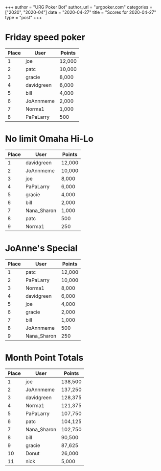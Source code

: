 +++
author = "URG Poker Bot"
author_url = "urgpoker.com"
categories = ["2020", "2020-04"]
date = "2020-04-27"
title = "Scores for 2020-04-27"
type = "post"
+++
# Friday speed poker

| Place | User | Points |
|-------|------|--------|
| 1 | joe | 12,000 |
| 2 | patc | 10,000 |
| 3 | gracie | 8,000 |
| 4 | davidgreen | 6,000 |
| 5 | bill | 4,000 |
| 6 | JoAnnmeme | 2,000 |
| 7 | Norma1 | 1,000 |
| 8 | PaPaLarry | 500 |

# No limit Omaha Hi-Lo

| Place | User | Points |
|-------|------|--------|
| 1 | davidgreen | 12,000 |
| 2 | JoAnnmeme | 10,000 |
| 3 | joe | 8,000 |
| 4 | PaPaLarry | 6,000 |
| 5 | gracie | 4,000 |
| 6 | bill | 2,000 |
| 7 | Nana_Sharon | 1,000 |
| 8 | patc | 500 |
| 9 | Norma1 | 250 |

# JoAnne's Special

| Place | User | Points |
|-------|------|--------|
| 1 | patc | 12,000 |
| 2 | PaPaLarry | 10,000 |
| 3 | Norma1 | 8,000 |
| 4 | davidgreen | 6,000 |
| 5 | joe | 4,000 |
| 6 | gracie | 2,000 |
| 7 | bill | 1,000 |
| 8 | JoAnnmeme | 500 |
| 9 | Nana_Sharon | 250 |

# Month Point Totals

| Place | User | Points |
|-------|------|--------|
| 1 | joe | 138,500 |
| 2 | JoAnnmeme | 137,250 |
| 3 | davidgreen | 128,375 |
| 4 | Norma1 | 121,375 |
| 5 | PaPaLarry | 107,750 |
| 6 | patc | 104,125 |
| 7 | Nana_Sharon | 102,750 |
| 8 | bill | 90,500 |
| 9 | gracie | 87,625 |
| 10 | Donut | 26,000 |
| 11 | nick | 5,000 |
